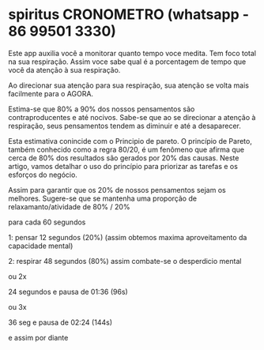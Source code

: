 # spiritus CRONOMETRO (whatsapp - 86 99501 3330)

Este app auxilia você a monitorar quanto tempo voce medita.
Tem foco total na sua respiração. Assim voce sabe qual é a porcentagem de tempo que você da atenção à sua respiração.

Ao direcionar sua atenção para sua respiração, sua atenção se volta mais facilmente para o AGORA.

Estima-se que 80% a 90% dos nossos pensamentos são contraproducentes e até nocivos. Sabe-se que ao se direcionar a atenção à respiração, seus pensamentos tendem as diminuir e até a desaparecer.

Esta estimativa conincide com o Principio de pareto. O princípio de Pareto, também conhecido como a regra 80/20, é um fenômeno que afirma que cerca de 80% dos resultados são gerados por 20% das causas. Neste artigo, vamos detalhar o uso do princípio para priorizar as tarefas e os esforços do negócio.

Assim para garantir que os 20% de nossos pensamentos sejam os melhores. Sugere-se que  se mantenha uma proporção de relaxamanto/atividade de 80% / 20%


para cada 60 segundos

1: pensar 12 segundos (20%) 
(assim obtemos maxima aproveitamento da capacidade mental)

2: respirar 48 segundos (80%) 
assim combate-se o desperdicio mental

ou 2x

24 segundos e pausa de 01:36 (96s)

ou 3x

36 seg e pausa de 02:24 (144s)

e assim por diante

